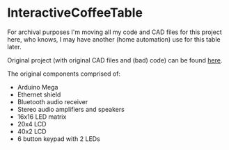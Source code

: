 InteractiveCoffeeTable
======================

For archival purposes I'm moving all my code and CAD files for this project here, who knows, I may have another (home automation) use for this table later.

Original project (with original CAD files and (bad) code) can be found [here](http://www.instructables.com/id/Interactive-Arduino-Powered-Coffee-Table/).

The original components comprised of:
*  Arduino Mega
*  Ethernet shield
*  Bluetooth audio receiver
*  Stereo audio amplifiers and speakers
*  16x16 LED matrix
*  20x4 LCD
*  40x2 LCD
*  6 button keypad with 2 LEDs
